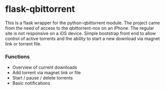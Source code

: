# flask-qbittorrent

This is a flask wrapper for the python-qbittorrent module. The project came from the need of access to the qbittorrent-nox on an iPhone. The regular site is not responsive on a iOS device. Simple bootstrap front end to allow control of active torrents and the ability to start a new download via magnet link or torrent file.

### Functions
* Overview of current downloads
* Add torrent via magnet link or file
* Start / pause / delete torrents
* Basic notifications

